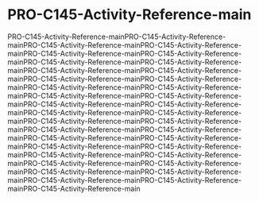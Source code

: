 # PRO-C145-Activity-Reference-main
PRO-C145-Activity-Reference-mainPRO-C145-Activity-Reference-mainPRO-C145-Activity-Reference-mainPRO-C145-Activity-Reference-mainPRO-C145-Activity-Reference-mainPRO-C145-Activity-Reference-mainPRO-C145-Activity-Reference-mainPRO-C145-Activity-Reference-mainPRO-C145-Activity-Reference-mainPRO-C145-Activity-Reference-mainPRO-C145-Activity-Reference-mainPRO-C145-Activity-Reference-mainPRO-C145-Activity-Reference-mainPRO-C145-Activity-Reference-mainPRO-C145-Activity-Reference-mainPRO-C145-Activity-Reference-mainPRO-C145-Activity-Reference-mainPRO-C145-Activity-Reference-mainPRO-C145-Activity-Reference-mainPRO-C145-Activity-Reference-mainPRO-C145-Activity-Reference-mainPRO-C145-Activity-Reference-mainPRO-C145-Activity-Reference-mainPRO-C145-Activity-Reference-mainPRO-C145-Activity-Reference-mainPRO-C145-Activity-Reference-mainPRO-C145-Activity-Reference-mainPRO-C145-Activity-Reference-mainPRO-C145-Activity-Reference-mainPRO-C145-Activity-Reference-mainPRO-C145-Activity-Reference-mainPRO-C145-Activity-Reference-mainPRO-C145-Activity-Reference-mainPRO-C145-Activity-Reference-mainPRO-C145-Activity-Reference-mainPRO-C145-Activity-Reference-mainPRO-C145-Activity-Reference-main
